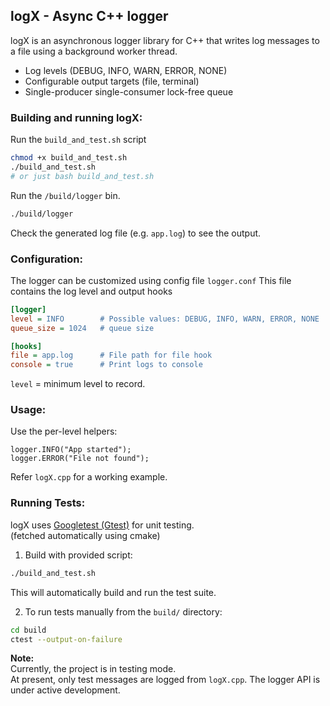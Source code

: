 ## logX - Async C++ logger
logX is an asynchronous logger library for C++ that writes log messages to a file using a background worker thread.

- Log levels (DEBUG, INFO, WARN, ERROR, NONE)
- Configurable output targets (file, terminal)
- Single-producer single-consumer lock-free queue

### Building and running logX:
Run the `build_and_test.sh` script
```bash
chmod +x build_and_test.sh
./build_and_test.sh 
# or just bash build_and_test.sh
```
Run the `/build/logger` bin.
```bash
./build/logger
```
Check the generated log file (e.g. `app.log`) to see the output.

### Configuration:
The logger can be customized using config file `logger.conf`
This file contains the log level and output hooks
```ini
[logger]
level = INFO        # Possible values: DEBUG, INFO, WARN, ERROR, NONE
queue_size = 1024   # queue size

[hooks]
file = app.log      # File path for file hook
console = true      # Print logs to console
```
`level` = minimum level to record.

### Usage:
Use the per-level helpers:
```console
logger.INFO("App started");
logger.ERROR("File not found");
```
Refer `logX.cpp` for a working example.

### Running Tests:
logX uses [Googletest (Gtest)](https://github.com/google/googletest) for unit testing.<br> (fetched automatically using cmake)
1. Build with provided script:
```bash
./build_and_test.sh
```
This will automatically build and run the test suite.

2. To run tests manually from the `build/` directory:
```bash
cd build
ctest --output-on-failure
```

**Note:**  
Currently, the project is in testing mode.<br>
At present, only test messages are logged from `logX.cpp`. The logger API is under active development.
